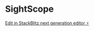 # SightScope

[Edit in StackBlitz next generation editor ⚡️](https://stackblitz.com/~/github.com/myHerbDev/SightScope)